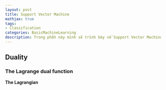 ```yaml
---
layout: post
title: Support Vector Machine
mathjax: true
tags:
- Classification
categories: BasicMachineLearning
description: Trong phần này mình sẽ trình bày về Support Vector Machine và các lý thuyết đi kèm.
---
```


## Duality
### The Lagrange dual function
**The Lagrangian**


<!--    \\[  \\]  \\(  \\)   -->
<!--                         -->
